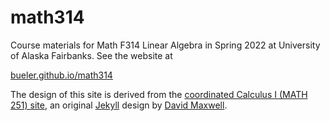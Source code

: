 # math314

Course materials for Math F314 Linear Algebra in Spring 2022 at University of Alaska Fairbanks.  See the website at

[bueler.github.io/math314](https://bueler.github.io/math314/)

The design of this site is derived from the [coordinated Calculus I (MATH 251) site](https://uaf-math251.github.io/), an original [Jekyll](https://jekyllrb.com/) design by [David Maxwell](https://damaxwell.github.io/).
